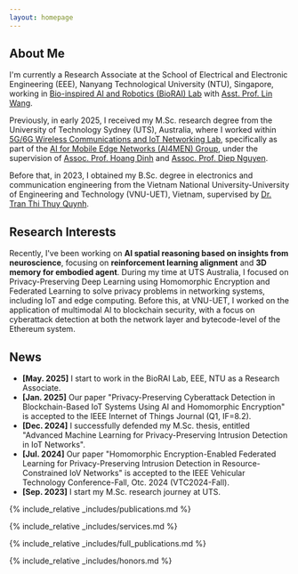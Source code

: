 ```yaml
---
layout: homepage
---
```


## About Me

I'm currently a Research Associate at the School of Electrical and Electronic Engineering (EEE), Nanyang Technological University (NTU), Singapore, working in [Bio-inspired AI and Robotics (BioRAI) Lab](https://biorailab.github.io/) with [Asst. Prof. Lin Wang](https://scholar.google.com/citations?user=SReb2csAAAAJ&hl=en). 

Previously, in early 2025, I received my M.Sc. research degree from the University of Technology Sydney (UTS), Australia, where I worked within [5G/6G Wireless Communications and IoT Networking Lab](https://www.uts.edu.au/research/centres/global-big-data-technologies-centre/our-research/iot-communications-and-networking/5g6g-wireless-communications-and-iot-networking-lab), specifically as part of the [AI for Mobile Edge Networks (AI4MEN) Group](https://sites.google.com/view/dinh-thai-hoang/research-group), under the supervision of [Assoc. Prof. Hoang Dinh](https://sites.google.com/view/dinh-thai-hoang/) and [Assoc. Prof. Diep Nguyen](https://sites.google.com/view/diep-n-nguyen/). 

Before that, in 2023, I obtained my B.Sc. degree in electronics and communication engineering from the Vietnam National University-University of Engineering and Technology (VNU-UET), Vietnam, supervised by [Dr. Tran Thi Thuy Quynh](https://scholar.google.com/citations?user=RH6V8ycAAAAJ&hl=vi&oi=ao). 

## Research Interests

Recently, I've been working on **AI spatial reasoning based on insights from neuroscience**, focusing on **reinforcement learning alignment** and **3D memory for embodied agent**. During my time at UTS Australia, I focused on Privacy-Preserving Deep Learning using Homomorphic Encryption and Federated Learning to solve privacy problems in networking systems, including IoT and edge computing. Before this, at VNU-UET, I worked on the application of multimodal AI to blockchain security, with a focus on cyberattack detection at both the network layer and bytecode-level of the Ethereum system.

## News

- **[May. 2025]** I start to work in the BioRAI Lab, EEE, NTU as a Research Associate.
- **[Jan. 2025]** Our paper "Privacy-Preserving Cyberattack Detection in Blockchain-Based IoT Systems Using AI and Homomorphic Encryption" is accepted to the IEEE Internet of Things Journal (Q1, IF=8.2).
- **[Dec. 2024]** I successfully defended my M.Sc. thesis, entitled "Advanced Machine Learning for Privacy-Preserving Intrusion Detection in IoT Networks".
- **[Jul. 2024]** Our paper "Homomorphic Encryption-Enabled Federated Learning for Privacy-Preserving Intrusion Detection in Resource-Constrained IoV Networks" is accepted to the IEEE Vehicular Technology Conference-Fall, Otc. 2024 (VTC2024-Fall).
- **[Sep. 2023]** I start my M.Sc. research journey at UTS.

{% include_relative _includes/publications.md %}

{% include_relative _includes/services.md %}

{% include_relative _includes/full_publications.md %}

{% include_relative _includes/honors.md %}
